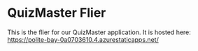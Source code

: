 # QuizMaster Flier

This is the flier for our QuizMaster application.
It is hosted here: https://polite-bay-0a0703610.4.azurestaticapps.net/
